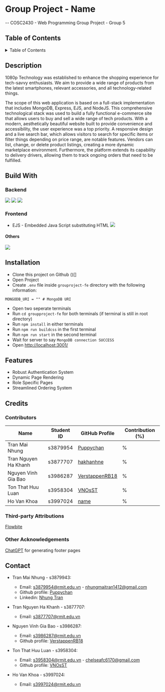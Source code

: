 # Group Project - Name

-- COSC2430 - Web Programming Group Project - Group 5

## Table of Contents

<details>
    <summary>Table of Contents</summary>
  <ol>
    <li>
      <a href="#description">Description</a>
    </li>
    <li><a href="#built-with">Built With</a></li>
    <li>
      <a href="#installation">Installation</a>
      <ul>
        <li><a href="#prerequisites">Prerequisites</a></li>
        <li><a href="#installation">Installation</a></li>
      </ul>
    </li>
    <li><a href="#features">Features</a></li>
    <li>
      <a href="#credits">Credits</a>
      <ul>
        <li><a href="#contributors">Contributors</a></li>
        <li><a href="#third-party-attributions">Third-party Attributions</a></li>
        <li><a href="#other-acknowledgements">Other Acknowledgements</a></li>
      </ul>
    </li>
    <li><a href="#contact">Contact</a></li>
  </ol>
</details>

## Description

1080p Technology was established to enhance the shopping experience for tech-savvy enthusiasts. We aim to provide a wide range of products from the latest smartphones, relevant accessories, and all technology-related things. 

The scope of this web application is based on a full-stack implementation that includes MongoDB, Express, EJS, and NodeJS. This comprehensive technological stack was used to build a fully functional e-commerce site that allows users to buy and sell a wide range of tech products. With a modern, aesthetically beautiful website built to provide convenience and accessibility, the user experience was a top priority. A responsive design and a live search bar, which allows visitors to search for specific items or filter things depending on price range, are notable features. Vendors can list, change, or delete product listings, creating a more dynamic marketplace environment. Furthermore, the platform extends its capability to delivery drivers, allowing them to track ongoing orders that need to be fulfilled.


## Build With
### Backend
![](https://img.shields.io/badge/Node%20js-339933?style=for-the-badge&logo=nodedotjs&logoColor=white)
![](https://img.shields.io/badge/Express%20js-000000?style=for-the-badge&logo=express&logoColor=white)
![](https://img.shields.io/badge/MongoDB-4EA94B?style=for-the-badge&logo=mongodb&logoColor=white)

### Frontend
- EJS - Embedded Java Script substituting HTML
 ![](https://img.shields.io/badge/Tailwind_CSS-38B2AC?style=for-the-badge&logo=tailwind-css&logoColor=white)
#### Others
![](https://img.shields.io/badge/Font_Awesome-339AF0?style=for-the-badge&logo=fontawesome&logoColor=white)


## Installation

- Clone this project on Github ()[]
- Open Project
- Create `.env` file inside `grouproject-fe` directory with the following information:
```
MONGODB_URI = "" # MongoDB URI
``` 
- Open two seperate terminals
- Run `cd groupproject-fe` for both terminals (if terminal is still in root directory)
- Run `npm install` in either terminals
- Run `npm run buildcss` in the first terminal
- Run `npm run start` in the second terminal
- Wait for server to say `MongoDB connection SUCCESS`
- Open [http://localhost:3001/](http://localhost:3001/)
## Features

- Robust Authentication System
- Dynamic Page Rendering
- Role Specific Pages
- Streamlined Ordering System

## Credits

### Contributors

| Name                 | Student ID | GitHub Profile                            | Contribution (%) |
| -------------------- | ---------- | ----------------------------------------- | ---------------- |
| Tran Mai Nhung       | s3879954   | [Puppychan](https://github.com/Puppychan) | %                |
| Tran Nguyen Ha Khanh | s3877707   | [hakhanhne](https://github.com/hakhanhne) | %                |
| Nguyen Vinh Gia Bao  | s3986287   | [VerstappenRB18](https://github.com/VerstappenRB18)           | %                |
| Ton That Huu Luan    | s3958304   | [VNOsST](https://github.com/VNOsST)       | %                |
| Ho Van Khoa          | s3997024   | [name](https://github.com/name)           | %                |

### Third-party Attributions

[Flowbite](https://flowbite.com)

### Other Acknowledgements
[ChatGPT](https://chat.openai.com/) for generating footer pages
## Contact

- Tran Mai Nhung - s3879943:

  - Email: s3879954@rmit.edu.vn - nhungmaitran1412@gmail.com
  - Github profile: [Puppychan](https://github.com/Puppychan)
  - Linkedin: [Nhung Tran](https://www.linkedin.com/in/nhung-tran-528396210/)

- Tran Nguyen Ha Khanh - s3877707:

  - Email: s3877707@rmit.edu.vn

- Nguyen Vinh Gia Bao - s3986287:

  - Email: s3986287@rmit.edu.vn
  - Github profile: [VerstappenRB18](https://github.com/VerstappenRB18)

- Ton That Huu Luan - s3958304:

  - Email: s3958304@rmit.edu.vn - chelseafc6170@gmail.com
  - Github profile: [VNOsST](https://github.com/VNOsST)

- Ho Van Khoa - s3997024:
  - Email: s3997024@rmit.edu.vn
